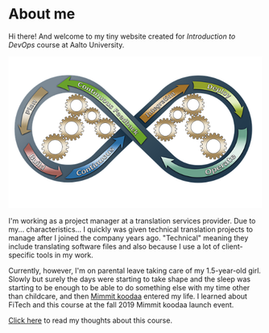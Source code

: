 # About me

Hi there! And welcome to my tiny website created for _Introduction to DevOps_ course at Aalto University. 

![DevOps cycle](devops-image.png "Image by Dirk Wouters from Pixabay, no attribution required though")

I'm working as a project manager at a translation services provider. Due to my... characteristics... I quickly was given technical translation projects to manage after I joined the company years ago. "Technical" meaning they include translating software files and also because I use a lot of client-specific tools in my work.

Currently, however, I'm on parental leave taking care of my 1.5-year-old girl. Slowly but surely the days were starting to take shape and the sleep was starting to be enough to be able to do something else with my time other than childcare, and then [Mimmit koodaa](https://mimmitkoodaa.ohjelmistoebusiness.fi/) entered my life. I learned about FiTech and this course at the fall 2019 Mimmit koodaa launch event.

[Click here](diary-014.html) to read my thoughts about this course.
